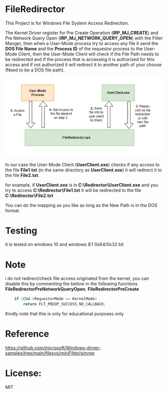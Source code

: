 # FileRedirector

This Project is for Windows File System Access Redirection.

The Kernel Driver register for Pre Create Operation (**IRP_MJ_CREATE**) and Pre Network Query Open (**IRP_MJ_NETWORK_QUERY_OPEN**) with the Filter Manger, then when a User-Mode process try to access any file it send the **DOS File Name** and the **Process ID** of the requestor process to the User-Mode Client, then the User-Mode Client will check if the File Path needs to be redirected and if the process that is accessing it is authorized for this access and if not authorized it will redirect it to another path of your choose (Need to be a DOS file path).


![](https://github.com/MahmoudZohdy/FileRedirector/blob/main/images/FileRedirector.PNG)

In our case the User-Mode Client (**UserClient.exe**) checks if any access to the file **File1.txt** (in the same directory as **UserClient.exe**) it will redirect it to the file **File2.txt**.

for example, if **UserClient.exe** is in **C:\Redirector\UserClient.exe** and you try to access **C:\Redirector\File1.txt** it will be redirected to the file **C:\Redirector\File2.txt**

You can do the mapping as you like as long as the New Path is in the DOS format.

# Testing
it is tested on windows 10 and windows 8.1 0x64/0x32 bit

# Note

i do not redirect/check file access originated from the kernel, you can disable this by commenting the bellow in the following functions **FileRedirectorPreNetworkQueryOpen**, **FileRedirectorPreCreate**

```cpp
    if (Cbd->RequestorMode == KernelMode)
        return FLT_PREOP_SUCCESS_NO_CALLBACK;
```

Kindly note that this is only for educational purposes only

# Reference

https://github.com/microsoft/Windows-driver-samples/tree/main/filesys/miniFilter/simrep


# License:
MIT